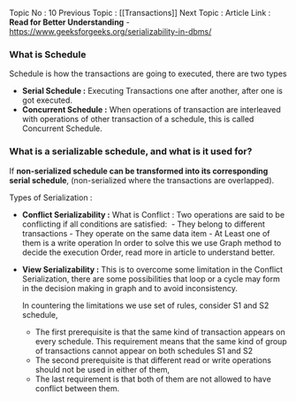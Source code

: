 Topic No : 10
Previous Topic : [[Transactions]]
Next Topic : 
Article Link : **Read for Better Understanding**
	- https://www.geeksforgeeks.org/serializability-in-dbms/
### What is Schedule 
Schedule is how the transactions are going to executed, there are two types
- **Serial Schedule :** Executing Transactions one after another, after one is got executed.
- **Concurrent Schedule :** When operations of transaction are interleaved with operations of other transaction of a schedule, this is called Concurrent Schedule.

### What is a serializable schedule, and what is it used for?

If **non-serialized schedule can be transformed into its corresponding serial schedule**, 
(non-serialized where the transactions are overlapped).

Types of Serialization : 

- **Conflict Serializability :** 
	What is Conflict : Two operations are said to be conflicting if all conditions are satisfied: 
		- They belong to different transactions
		- They operate on the same data item
		- At Least one of them is a write operation
	In order to solve this we use Graph method to decide the execution Order, read more in article to understand better.
- **View Serializability :**
	This is to overcome some limitation in the Conflict Serialization, there are some possibilities that loop or a cycle may form in the decision making in graph and to avoid inconsistency.

	In countering the limitations we use set of rules, consider S1 and S2 schedule,
	- The first prerequisite is that the same kind of transaction appears on every schedule. This requirement means that the same kind of group of transactions cannot appear on both schedules S1 and S2
	- The second prerequisite is that different read or write operations should not be used in either of them, 
	- The last requirement is that both of them are not allowed to have conflict between them.
